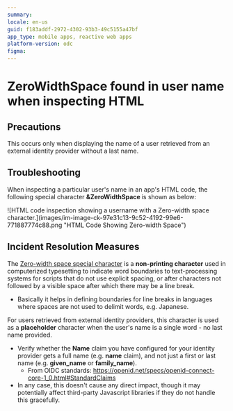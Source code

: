 ```yaml
---
summary: 
locale: en-us
guid: f183addf-2972-4302-93b3-49c5155a47bf
app_type: mobile apps, reactive web apps
platform-version: odc
figma:
---
```


<h1>ZeroWidthSpace found in user name when inspecting HTML</h1>

<h2>Precautions</h2>

<p>This occurs only when displaying the name of a user retrieved from an external identity provider without a last name.</p>


<h2>Troubleshooting</h2>

<p>When inspecting a particular user's name in an app's HTML code, the following special character <strong>&amp;ZeroWidthSpace </strong>is shown as below:</p>

<p>![HTML code inspection showing a username with a Zero-width space character.](images/im-image-ck-97e31c13-9c52-4192-99e6-771887774c88.png "HTML Code Showing Zero-width Space")</p>


<h2>Incident Resolution Measures</h2>

<p>The <a href="https://en.wikipedia.org/wiki/Zero-width_space">Zero-width space special character</a> is a <strong>non-printing character</strong> used in computerized typesetting to indicate word boundaries to text-processing systems for scripts that do not use explicit spacing, or after characters not followed by a visible space after which there may be a line break.</p>

<ul>
    <li>Basically it helps in defining boundaries for line breaks in languages where spaces are not used to delimit words, e.g. Japanese.</li>
</ul>

<p> </p>

<p>For users retrieved from external identity providers, this character is used as a <strong>placeholder</strong> character when the user's name is a single word - no last name provided.</p>

<ul>
<li>Verify whether the <strong>Name</strong> claim you have configured for your identity provider gets a full name (e.g. <strong>name</strong> claim), and not just a first or last name (e.g. <strong>given_name</strong> or <strong>family_name</strong>).
<ul>
<li>From OIDC standards: <a href="https://openid.net/specs/openid-connect-core-1_0.html#StandardClaims">https://openid.net/specs/openid-connect-core-1_0.html#StandardClaims</a><br/></li>
</ul>
</li>
<li>In any case, this doesn't cause any direct impact, though it may potentially affect third-party Javascript libraries if they do not handle this gracefully.</li>
</ul>

